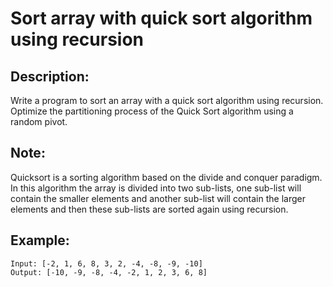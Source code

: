 # Sort array with quick sort algorithm using recursion

## Description:

Write a program to sort an array with a quick sort algorithm using recursion. Optimize the partitioning process of the Quick Sort algorithm using a random pivot.

## Note:

Quicksort is a sorting algorithm based on the divide and conquer paradigm. In this algorithm the array is divided into two sub-lists, one sub-list will contain the smaller elements and another sub-list will contain the larger elements and then these sub-lists are sorted again using recursion.

## Example:

```
Input: [-2, 1, 6, 8, 3, 2, -4, -8, -9, -10]
Output: [-10, -9, -8, -4, -2, 1, 2, 3, 6, 8]
```
